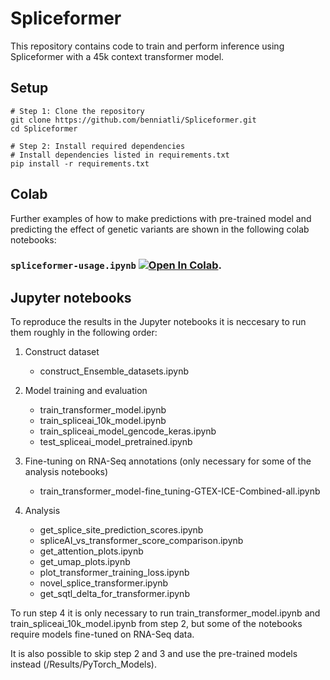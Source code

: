 # Spliceformer

This repository contains code to train and perform inference using Spliceformer with a 45k context transformer model.

## Setup

```shell
# Step 1: Clone the repository
git clone https://github.com/benniatli/Spliceformer.git
cd Spliceformer

# Step 2: Install required dependencies
# Install dependencies listed in requirements.txt
pip install -r requirements.txt
```

## Colab

Further examples of how to make predictions with pre-trained model and predicting the effect of genetic variants are shown in the following colab notebooks:

### `spliceformer-usage.ipynb` [![Open In Colab](https://colab.research.google.com/assets/colab-badge.svg)](https://colab.research.google.com/drive/15dPjh0OqFaGmBUdisxkFEkVeN4KyImt2?usp=sharing).

## Jupyter notebooks
To reproduce the results in the Jupyter notebooks it is neccesary to run them roughly in the following order:

1. Construct dataset
    * construct_Ensemble_datasets.ipynb

2. Model training and evaluation
    * train_transformer_model.ipynb
    * train_spliceai_10k_model.ipynb
    * train_spliceai_model_gencode_keras.ipynb
    * test_spliceai_model_pretrained.ipynb
  
3. Fine-tuning on RNA-Seq annotations (only necessary for some of the analysis notebooks)
   * train_transformer_model-fine_tuning-GTEX-ICE-Combined-all.ipynb

4. Analysis
    * get_splice_site_prediction_scores.ipynb
    * spliceAI_vs_transformer_score_comparison.ipynb
    * get_attention_plots.ipynb
    * get_umap_plots.ipynb
    * plot_transformer_training_loss.ipynb
    * novel_splice_transformer.ipynb
    * get_sqtl_delta_for_transformer.ipynb

To run step 4 it is only necessary to run train_transformer_model.ipynb and train_spliceai_10k_model.ipynb from step 2, but some of the notebooks require models fine-tuned on RNA-Seq data.

It is also possible to skip step 2 and 3 and use the pre-trained models instead (/Results/PyTorch_Models).
